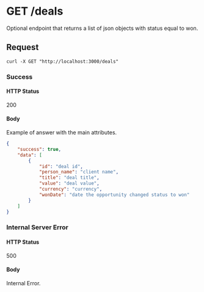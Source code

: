 # GET /deals

Optional endpoint that returns a list of json objects with status equal to won.

## Request

`curl -X GET "http://localhost:3000/deals"`

### Success

#### HTTP Status

200

#### Body

Example of answer with the main attributes.

```json
{
    "success": true,
    "data": [
        {
            "id": "deal id",
            "person_name": "client name",
            "title": "deal title",
            "value": "deal value",
            "currency": "currency",
            "wonDate": "date the opportunity changed status to won"
        }
    ]
}
```

### Internal Server Error

#### HTTP Status

500

#### Body

Internal Error.
